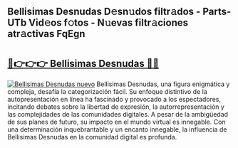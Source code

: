 ## Bellisimas Desnudas D𝚎sn𝚞dos filtr𝚊dos - Parts-UTb Vid𝚎os f𝚘tos - N𝚞evas filtr𝚊ciones atr𝚊ctivas FqEgn

# <h2><a href="http://mb5ld8h.tromn.icu/?c=Bellisimas+Desnudas">🔗👉👉👉 Bellisimas Desnudas 🔗🔗</a></h2>

[![Bellisimas Desnudas nuevo](https://i.imgur.com/pEAQMta.gif)](http://mb5ld8h.tromn.icu/?c=Bellisimas+Desnudas)
Bellisimas Desnudas, una figura enigmática y compleja, desafía la categorización fácil. Su enfoque distintivo de la autopresentación en línea ha fascinado y provocado a los espectadores, incitando debates sobre la libertad de expresión, la autorrepresentación y las complejidades de las comunidades digitales. A pesar de la ambigüedad de sus planes de futuro, su impacto en el mundo virtual es innegable. Con una determinación inquebrantable y un encanto innegable, la influencia de Bellisimas Desnudas en la comunidad digital es profunda.
